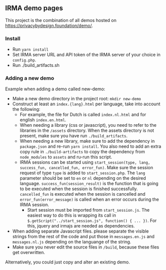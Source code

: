 ## IRMA demo pages

This project is the combination of all demos hosted on https://privacybydesign.foundation/demo/.

### Install
* Run `yarn install`
* Set IRMA server URL and API token of the IRMA server of your choice in `config.php`.
* Run ./build_artifacts.sh

### Adding a new demo
Example when adding a demo called new-demo:
* Make a new demo directory in the project root: `mkdir new-demo`
* Construct at least an `index.{lang}.html` per language, take into account the following:
   * For example, the file for Dutch is called `index.nl.html` and for english `index.en.html`. 
   * When needing a library (css or javascript), you need to refer to the libraries in the `/assets` directory. When the assets directory is not present, make sure you have run `./build_artifacts`.
   * When needing a new library, make sure to add the dependency in `package.json` and re-run `yarn install`. You also need to add an extra copy rule in `./build-artifacts` to copy the dependency from `node_modules` to `assets` and ru-run this script.
   * IRMA sessions can be started using `start_session(type, lang, success_fun, cancelled_fun, error_fun)`.
   Make sure the session request of type `type` is added to `start_session.php`. The `lang` parameter should be set to 
   `en` or `nl` depending on the desired language. `success_fun(session_result)` is the function that is going to be executed when the
   session is finished successfully. `cancelled_fun` is executed when the session is cancelled and `error_fun(error_message)` is
   called when an error occurs during the IRMA session.
        * Start session must be imported from `start_session.js`. The easiest way to do this is wrapping its call in
        `$.getScript("../start_session.js", function() { ... })`. For this, jquery and irmajs are needed as dependencies.
* When adding separate Javascript files. please separate the visible strings from the rest of the code and put those in `messages.en.js` and `messages.nl.js` depending on the languange of the string.
* Make sure you never edit the source files in `/build`, because these files get overwritten.
        
Alternatively, you could just copy and alter an existing demo.
